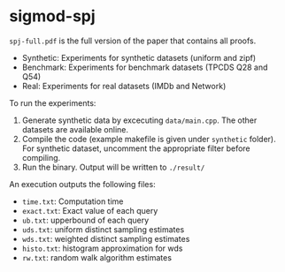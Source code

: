 # sigmod-spj

`spj-full.pdf` is the full version of the paper that contains all proofs.

- Synthetic: Experiments for synthetic datasets (uniform and zipf)
- Benchmark: Experiments for benchmark datasets (TPCDS Q28 and Q54)
- Real: Experiments for real datasets (IMDb and Network)

To run the experiments:
1. Generate synthetic data by excecuting `data/main.cpp`. The other datasets are available online.
2. Compile the code (example makefile is given under `synthetic` folder). For synthetic dataset, uncomment the appropriate filter before compiling.
3. Run the binary. Output will be written to `./result/`

An execution outputs the following files:
- `time.txt`: Computation time
- `exact.txt`: Exact value of each query
- `ub.txt`: upperbound of each query
- `uds.txt`: uniform distinct sampling estimates
- `wds.txt`: weighted distinct sampling estimates
- `histo.txt`: histogram approximation for wds
- `rw.txt`: random walk algorithm estimates
